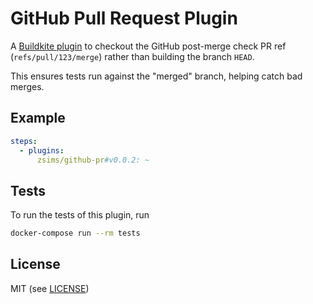 # GitHub Pull Request Plugin

A [Buildkite plugin](https://buildkite.com/docs/agent/v3/plugins) to checkout the GitHub post-merge check PR ref (`refs/pull/123/merge`) rather than building the branch `HEAD`.

This ensures tests run against the "merged" branch, helping catch bad merges.

## Example

```yml
steps:
  - plugins:
      zsims/github-pr#v0.0.2: ~
```

## Tests

To run the tests of this plugin, run
```sh
docker-compose run --rm tests
```

## License

MIT (see [LICENSE](LICENSE))
